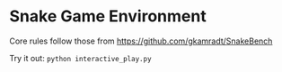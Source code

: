 # Snake Game Environment

Core rules follow those from https://github.com/gkamradt/SnakeBench

Try it out: `python interactive_play.py`
